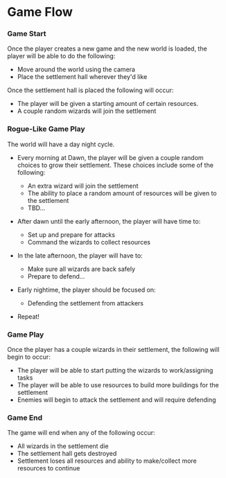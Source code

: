 # Game Flow

### Game Start

Once the player creates a new game and the new world is loaded, the player will be able to do the following:
- Move around the world using the camera
- Place the settlement hall wherever they'd like

Once the settlement hall is placed the following will occur:
- The player will be given a starting amount of certain resources.
- A couple random wizards will join the settlement

### Rogue-Like Game Play

The world will have a day night cycle.

- Every morning at Dawn, the player will be given a couple random choices to grow their settlement. These choices include some of the following:
	- An extra wizard will join the settlement
	- The ability to place a random amount of resources will be given to the settlement
	- TBD...

- After dawn until the early afternoon, the player will have time to:
	- Set up and prepare for attacks
	- Command the wizards to collect resources

- In the late afternoon, the player will have to:
	- Make sure all wizards are back safely
	- Prepare to defend...

- Early nightime, the player should be focused on:
	- Defending the settlement from attackers

- Repeat!

### Game Play

Once the player has a couple wizards in their settlement, the following will begin to occur:
- The player will be able to start putting the wizards to work/assigning tasks
- The player will be able to use resources to build more buildings for the settlement
- Enemies will begin to attack the settlement and will require defending

### Game End

The game will end when any of the following occur:
- All wizards in the settlement die
- The settlement hall gets destroyed
- Settlement loses all resources and ability to make/collect more resources to continue